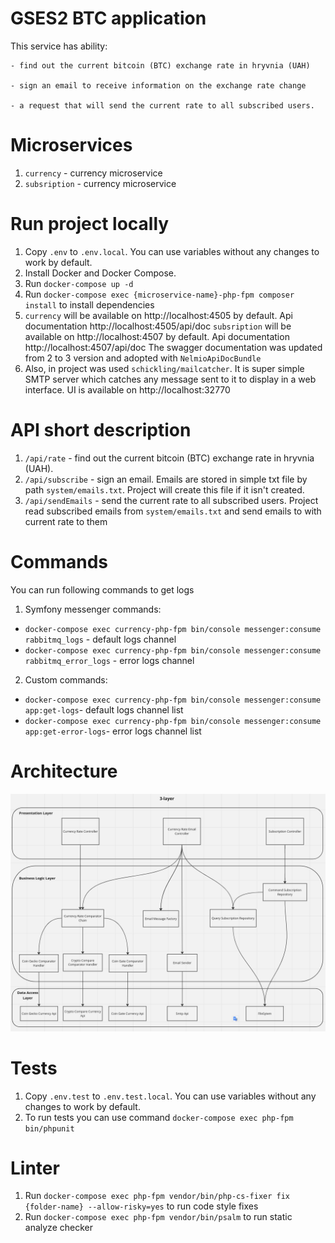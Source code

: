 # GSES2 BTC application

This service has ability:

    - find out the current bitcoin (BTC) exchange rate in hryvnia (UAH)

    - sign an email to receive information on the exchange rate change

    - a request that will send the current rate to all subscribed users.

# Microservices
1. `currency` - currency microservice
2. `subsription` - currency microservice

# Run project locally
1. Copy `.env` to `.env.local`. You can use variables without any changes to work by default.
2. Install Docker and Docker Compose.
3. Run `docker-compose up -d`
4. Run `docker-compose exec {microservice-name}-php-fpm composer install` to install dependencies
4. `currency` will be available on http://localhost:4505 by default. Api documentation http://localhost:4505/api/doc
   `subsription` will be available on http://localhost:4507 by default. Api documentation http://localhost:4507/api/doc
The swagger documentation was updated from 2 to 3 version and adopted with `NelmioApiDocBundle`
5. Also, in project was used `schickling/mailcatcher`. It is super simple SMTP server which catches 
any message sent to it to display in a web interface. UI is available on http://localhost:32770

# API short description
1. `/api/rate` - find out the current bitcoin (BTC) exchange rate in hryvnia (UAH).
2. `/api/subscribe` - sign an email. Emails are stored in simple txt file by path `system/emails.txt`. Project will create this file if it isn't created.
3. `/api/sendEmails` - send the current rate to all subscribed users. Project read subscribed emails from `system/emails.txt` and send emails to with current rate to them

# Commands
 You can run following commands to get logs
1. Symfony messenger commands: 
- `docker-compose exec currency-php-fpm bin/console messenger:consume rabbitmq_logs` - default logs channel
- `docker-compose exec currency-php-fpm bin/console messenger:consume rabbitmq_error_logs` - error logs channel

2. Custom commands:
- `docker-compose exec currency-php-fpm bin/console messenger:consume app:get-logs`- default logs channel list
- `docker-compose exec currency-php-fpm bin/console messenger:consume app:get-error-logs`- error logs channel list

# Architecture
![](docs/architecture.png)

# Tests
1. Copy `.env.test` to `.env.test.local`. You can use variables without any changes to work by default.
2. To run tests you can use command `docker-compose exec php-fpm bin/phpunit`

# Linter
1. Run `docker-compose exec php-fpm vendor/bin/php-cs-fixer fix {folder-name} --allow-risky=yes` to run code style fixes
2. Run `docker-compose exec php-fpm vendor/bin/psalm` to run static analyze checker 